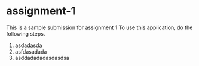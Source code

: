 # assignment-1
This is a sample submission for assignment 1
To use this application, do the following steps.
1. asdadasda
2. asfdasadada
3. asddadadadasdasdsa
